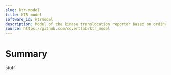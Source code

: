```yaml
---
slug: ktr-model
title: KTR model
software_id: ktrmodel
description: Model of the kinase translocation reporter based on ordinary differential equations
source: https://github.com/covertlab/ktr_model
---
```


# Summary

stuff
